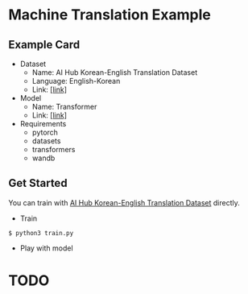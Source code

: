 # Machine Translation Example
  
## Example Card
  
- Dataset
  - Name: AI Hub Korean-English Translation Dataset
  - Language: English-Korean
  - Link: [[link]](https://aihub.or.kr/aidata/87)
- Model
  - Name: Transformer
  - Link: [[link]](https://arxiv.org/abs/1706.03762)  
- Requirements
  - pytorch
  - datasets  
  - transformers
  - wandb
  
## Get Started
  
You can train with [AI Hub Korean-English Translation Dataset](https://aihub.or.kr/aidata/87) directly.
  
- Train

```
$ python3 train.py
```
  
- Play with model
  
# TODO
